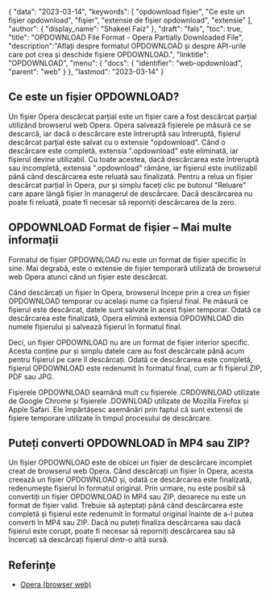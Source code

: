 {
"data": "2023-03-14",
  "keywords": [
"opdownload fișier",
"Ce este un fișier opdownload",
"fişier",
"extensie de fișier opdownload",
"extensie"
],
  "author": {
"display_name": "Shakeel Faiz"
},
"draft": "fals",
"toc": true,
"title": "OPDOWNLOAD File Format - Opera Partially Downloaded File",
  "description":"Aflați despre formatul OPDOWNLOAD și despre API-urile care pot crea și deschide fișiere OPDOWNLOAD.",
  "linktitle": "OPDOWNLOAD",
  "menu": {
    "docs": {
      "identifier": "web-opdownload",
      "parent": "web"
}
},
"lastmod": "2023-03-14"
}

## Ce este un fișier OPDOWNLOAD?

Un fișier Opera descărcat parțial este un fișier care a fost descărcat parțial utilizând browserul web Opera. Opera salvează fișierele pe măsură ce se descarcă, iar dacă o descărcare este întreruptă sau întreruptă, fișierul descărcat parțial este salvat cu o extensie "opdownload". Când o descărcare este completă, extensia ".opdownload" este eliminată, iar fișierul devine utilizabil. Cu toate acestea, dacă descărcarea este întreruptă sau incompletă, extensia ".opdownload" rămâne, iar fișierul este inutilizabil până când descărcarea este reluată sau finalizată. Pentru a relua un fișier descărcat parțial în Opera, pur și simplu faceți clic pe butonul "Reluare" care apare lângă fișier în managerul de descărcare. Dacă descărcarea nu poate fi reluată, poate fi necesar să reporniți descărcarea de la zero.

## OPDOWNLOAD Format de fișier – Mai multe informații

Formatul de fișier OPDOWNLOAD nu este un format de fișier specific în sine. Mai degrabă, este o extensie de fișier temporară utilizată de browserul web Opera atunci când un fișier este descărcat.

Când descărcați un fișier în Opera, browserul începe prin a crea un fișier OPDOWNLOAD temporar cu același nume ca fișierul final. Pe măsură ce fișierul este descărcat, datele sunt salvate în acest fișier temporar. Odată ce descărcarea este finalizată, Opera elimină extensia OPDOWNLOAD din numele fișierului și salvează fișierul în formatul final.

Deci, un fișier OPDOWNLOAD nu are un format de fișier interior specific. Acesta conține pur și simplu datele care au fost descărcate până acum pentru fișierul pe care îl descărcați. Odată ce descărcarea este completă, fișierul OPDOWNLOAD este redenumit în formatul final, cum ar fi fișierul ZIP, PDF sau JPG.

Fișierele OPDOWNLOAD seamănă mult cu fișierele .CRDOWNLOAD utilizate de Google Chrome și fișierele .DOWNLOAD utilizate de Mozilla Firefox și Apple Safari. Ele împărtășesc asemănări prin faptul că sunt extensii de fișiere temporare utilizate în timpul procesului de descărcare.

## Puteți converti OPDOWNLOAD în MP4 sau ZIP?

Un fișier OPDOWNLOAD este de obicei un fișier de descărcare incomplet creat de browserul web Opera. Când descărcați un fișier în Opera, acesta creează un fișier OPDOWNLOAD și, odată ce descărcarea este finalizată, redenumește fișierul în formatul original. Prin urmare, nu este posibil să convertiți un fișier OPDOWNLOAD în MP4 sau ZIP, deoarece nu este un format de fișier valid. Trebuie să așteptați până când descărcarea este completă și fișierul este redenumit în formatul original înainte de a-l putea converti în MP4 sau ZIP. Dacă nu puteți finaliza descărcarea sau dacă fișierul este corupt, poate fi necesar să reporniți descărcarea sau să încercați să descărcați fișierul dintr-o altă sursă.

## Referințe
* [Opera (browser web)](https://en.wikipedia.org/wiki/Opera_(web_browser))

